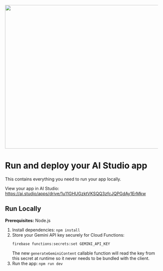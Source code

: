 <div align="center">
<img width="1200" height="475" alt="GHBanner" src="https://github.com/user-attachments/assets/0aa67016-6eaf-458a-adb2-6e31a0763ed6" />
</div>

# Run and deploy your AI Studio app

This contains everything you need to run your app locally.

View your app in AI Studio: https://ai.studio/apps/drive/1u11GHUGzktVKSQQ3zfcJQPGdAy1ErMkw

## Run Locally

**Prerequisites:**  Node.js


1. Install dependencies:
   `npm install`
2. Store your Gemini API key securely for Cloud Functions:
   ```bash
   firebase functions:secrets:set GEMINI_API_KEY
   ```
   The new `generateGeminiContent` callable function will read the key from this
   secret at runtime so it never needs to be bundled with the client.
3. Run the app:
   `npm run dev`
